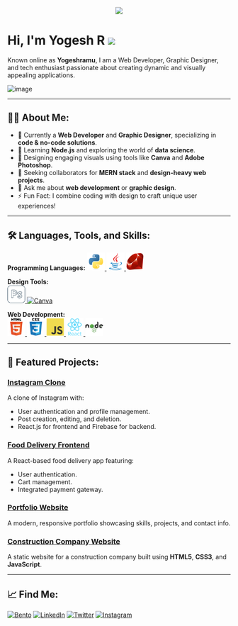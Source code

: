<p align="center">
  <img height="30" src="https://forthebadge.com/images/badges/winter-is-coming.svg" />
</p>

# Hi, I'm Yogesh R <img src="https://raw.githubusercontent.com/Yogeshramu/Yogeshramu/main/iteams/Hi.gif" height="30" />
Known online as **Yogeshramu**, I am a Web Developer, Graphic Designer, and tech enthusiast passionate about creating dynamic and visually appealing applications.

![image](/iteams/programer.gif)

---

## 👩‍💻 About Me:
- 🔭 Currently a **Web Developer** and **Graphic Designer**, specializing in **code & no-code solutions**.
- 🌱 Learning **Node.js** and exploring the world of **data science**.
- 🎨 Designing engaging visuals using tools like **Canva** and **Adobe Photoshop**.
- 👯 Seeking collaborators for **MERN stack** and **design-heavy web projects**.
- 💬 Ask me about **web development** or **graphic design**.
- ⚡ Fun Fact: I combine coding with design to craft unique user experiences!

---

## 🛠️ Languages, Tools, and Skills:
<p>
  <b>Programming Languages:</b>  
  <a href="https://www.python.org/" target="_blank"> <img src="https://raw.githubusercontent.com/devicons/devicon/master/icons/python/python-original.svg" alt="Python" width="40" height="40"/> </a> 
  <a href="https://www.java.com/" target="_blank"> <img src="https://raw.githubusercontent.com/devicons/devicon/master/icons/java/java-original.svg" alt="Java" width="40" height="40"/> </a> 
  <a href="https://www.ruby-lang.org/" target="_blank"> <img src="https://raw.githubusercontent.com/devicons/devicon/master/icons/ruby/ruby-original.svg" alt="Ruby" width="40" height="40"/> </a> 

  <b>Design Tools:</b>  
  <a href="https://www.adobe.com/products/photoshop.html" target="_blank"> <img src="https://raw.githubusercontent.com/devicons/devicon/master/icons/photoshop/photoshop-line.svg" alt="Adobe Photoshop" width="40" height="40"/> </a>
  <a href="https://www.canva.com/" target="_blank"> <img src="https://cdn.iconscout.com/icon/free/png-256/canva-3521426-2945006.png" alt="Canva" width="40" height="40"/> </a>

  <b>Web Development:</b>  
  <a href="https://www.w3.org/html/" target="_blank"> <img src="https://raw.githubusercontent.com/devicons/devicon/master/icons/html5/html5-original-wordmark.svg" alt="HTML5" width="40" height="40"/> </a>
  <a href="https://www.w3schools.com/css/" target="_blank"> <img src="https://raw.githubusercontent.com/devicons/devicon/master/icons/css3/css3-original-wordmark.svg" alt="CSS3" width="40" height="40"/> </a>
  <a href="https://www.javascript.com/" target="_blank"> <img src="https://raw.githubusercontent.com/devicons/devicon/master/icons/javascript/javascript-original.svg" alt="JavaScript" width="40" height="40"/> </a>
  <a href="https://reactjs.org/" target="_blank"> <img src="https://raw.githubusercontent.com/devicons/devicon/master/icons/react/react-original-wordmark.svg" alt="React" width="40" height="40"/> </a>
  <a href="https://nodejs.org/" target="_blank"> <img src="https://raw.githubusercontent.com/devicons/devicon/master/icons/nodejs/nodejs-original-wordmark.svg" alt="Node.js" width="40" height="40"/> </a>
</p>

---

## 🌟 Featured Projects:
### [Instagram Clone](https://github.com/Yogeshramu/cloning-insta)
A clone of Instagram with:
- User authentication and profile management.
- Post creation, editing, and deletion.
- React.js for frontend and Firebase for backend.

### [Food Delivery Frontend](https://github.com/Yogeshramu/Food-Delivery)
A React-based food delivery app featuring:
- User authentication.
- Cart management.
- Integrated payment gateway.

### [Portfolio Website](https://github.com/Yogeshramu/Yogeshramu.github.io)
A modern, responsive portfolio showcasing skills, projects, and contact info.

### [Construction Company Website](https://github.com/Yogeshramu/Construction-Website)
A static website for a construction company built using **HTML5**, **CSS3**, and **JavaScript**.

---

## 📈 Find Me:
[![Bento](https://img.shields.io/badge/Bento.me-Yogesh-blue?style=for-the-badge)](https://bento.me/yoge)
[![LinkedIn](https://img.shields.io/badge/LinkedIn-0077B5?style=for-the-badge&logo=linkedin&logoColor=white)](https://linkedin.com/in/Yogeshramu)
[![Twitter](https://img.shields.io/badge/Twitter-1DA1F2?style=for-the-badge&logo=twitter&logoColor=white)](https://twitter.com/Yogeshramu)
[![Instagram](https://img.shields.io/badge/Instagram-E4405F?style=for-the-badge&logo=instagram&logoColor=white)](https://instagram.com/yogeoffcl)
